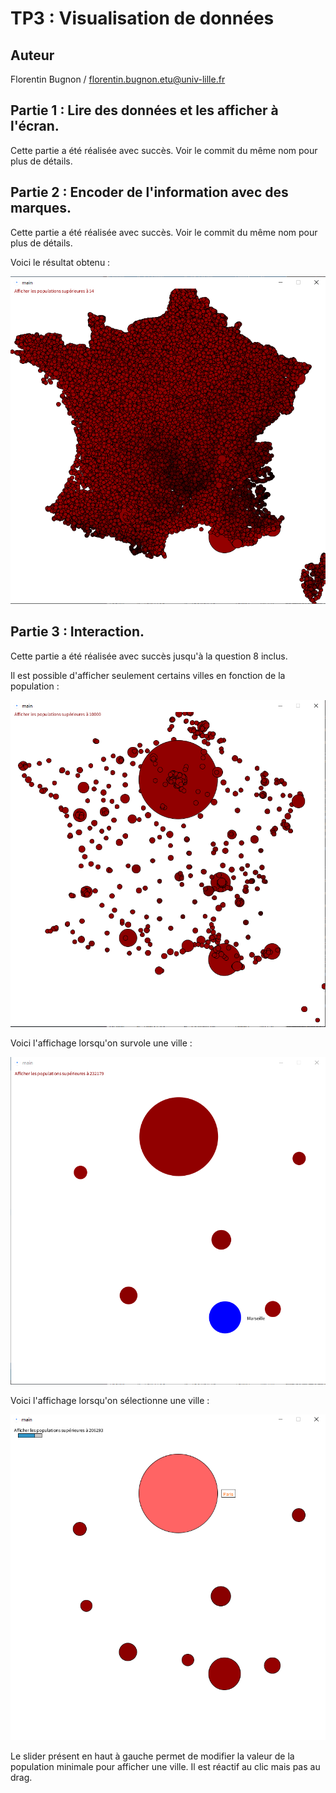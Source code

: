 # TP3 : Visualisation de données

## Auteur
Florentin Bugnon / florentin.bugnon.etu@univ-lille.fr

## Partie 1 : Lire des données et les afficher à l'écran.

Cette partie a été réalisée avec succès. Voir le commit du même nom pour plus de détails.

## Partie 2 : Encoder de l'information avec des marques.

Cette partie a été réalisée avec succès. Voir le commit du même nom pour plus de détails.

Voici le résultat obtenu :

![Résultat de la partie 2](./Screenshot_1.png)

## Partie 3 : Interaction.

Cette partie a été réalisée avec succès jusqu'à la question 8 inclus. 

Il est possible d'afficher seulement certains villes en fonction de la population : 

![Résultat de la partie 3](./Screenshot_2.png)

Voici l'affichage lorsqu'on survole une ville :

![Résultat de la partie 3](./Screenshot_3.png)

Voici l'affichage lorsqu'on sélectionne une ville :

![Résultat de la partie 3](./Screenshot_4.png)

Le slider présent en haut à gauche permet de modifier la valeur de la population minimale pour afficher une ville. Il est réactif au clic mais pas au drag.